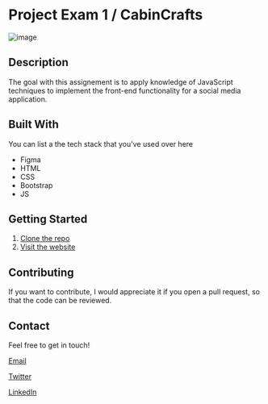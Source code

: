 # Project Exam 1 / CabinCrafts

![image](https://js2-batman.netlify.app/images/Night%20hvit.png)

## Description

The goal with this assignement is to apply knowledge of JavaScript techniques to implement the front-end functionality for a social media application.

## Built With

You can list a the tech stack that you've used over here

- Figma
- HTML
- CSS
- Bootstrap
- JS

## Getting Started

1. [Clone the repo](https://github.com/Glenn-2k/css-frameworks-ca/tree/JS2)
2. [Visit the website](https://js2-batman.netlify.app/)

## Contributing

If you want to contribute, I would appreciate it if you open a pull request, so that the code can be reviewed.

## Contact

Feel free to get in touch!

[Email](mailto:glenn.andre.kristiansen@gmail.com)

[Twitter](www.twitter.com/Glenn2k)

[LinkedIn](www.linkedin.com/in/glenn-andré-kristiansen-7a4b3975)
